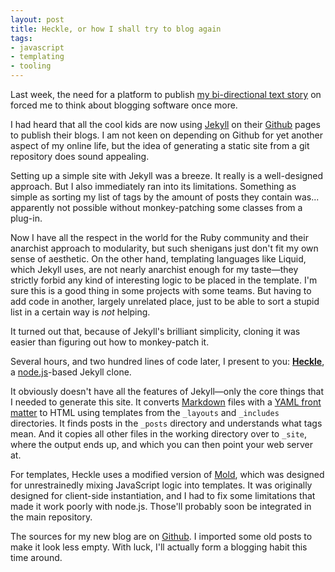 ```yaml
---
layout: post
title: Heckle, or how I shall try to blog again
tags:
- javascript
- templating
- tooling
---
```


Last week, the need for a platform to publish [my bi-directional text
story][bidi] on forced me to think about blogging software once more.

[bidi]: cursor-in-bidi-text.html

I had heard that all the cool kids are now using [Jekyll][jek] on
their [Github][gh] pages to publish their blogs. I am not keen on
depending on Github for yet another aspect of my online life, but the
idea of generating a static site from a git repository does sound
appealing.

[jek]: https://github.com/mojombo/jekyll
[gh]: https://github.com/

Setting up a simple site with Jekyll was a breeze. It really is a
well-designed approach. But I also immediately ran into its
limitations. Something as simple as sorting my list of tags by the
amount of posts they contain was... apparently not possible without
monkey-patching some classes from a plug-in.

Now I have all the respect in the world for the Ruby community and
their anarchist approach to modularity, but such shenigans just don't
fit my own sense of aesthetic. On the other hand, templating languages
like Liquid, which Jekyll uses, are not nearly anarchist enough for my
taste—they strictly forbid any kind of interesting logic to be placed
in the template. I'm sure this is a good thing in some projects with
some teams. But having to add code in another, largely unrelated
place, just to be able to sort a stupid list in a certain way is *not*
helping.

It turned out that, because of Jekyll's brilliant simplicity, cloning
it was easier than figuring out how to monkey-patch it.

Several hours, and two hundred lines of code later, I present to you:
[**Heckle**][heckle], a [node.js][njs]-based Jekyll clone.

[heckle]: https://github.com/marijnh/heckle
[njs]: http://nodejs.org

It obviously doesn't have all the features of Jekyll—only the core
things that I needed to generate this site. It converts [Markdown][md]
files with a [YAML front matter][fm] to HTML using templates from the
`_layouts` and `_includes` directories. It finds posts in the `_posts`
directory and understands what tags mean. And it copies all other
files in the working directory over to `_site`, where the output ends
up, and which you can then point your web server at.

[md]: http://daringfireball.net/projects/markdown/
[fm]: https://github.com/mojombo/jekyll/wiki/YAML-Front-Matter

For templates, Heckle uses a modified version of [Mold][mold], which
was designed for unrestrainedly mixing JavaScript logic into
templates. It was originally designed for client-side instantiation,
and I had to fix some limitations that made it work poorly with
node.js. Those'll probably soon be integrated in the main repository.

[mold]: http://marijnhaverbeke.nl/mold

The sources for my new blog are on [Github][blog]. I imported some old
posts to make it look less empty. With luck, I'll actually form a
blogging habit this time around.

[blog]: https://github.com/marijnh/blog/
